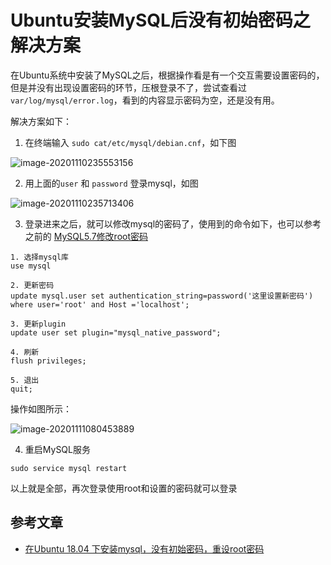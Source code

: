 # Ubuntu安装MySQL后没有初始密码之解决方案


<!--more-->

在Ubuntu系统中安装了MySQL之后，根据操作看是有一个交互需要设置密码的，但是并没有出现设置密码的环节，压根登录不了，尝试查看过 `var/log/mysql/error.log`，看到的内容显示密码为空，还是没有用。

解决方案如下：

1. 在终端输入 `sudo cat/etc/mysql/debian.cnf`，如下图

![image-20201110235553156](https://pic.yqqy.top/blog/20201110235555.png?imageMogr2/format/webp/interlace/1 "debian.cnf")

2. 用上面的`user` 和 `password` 登录mysql，如图

![image-20201110235713406](https://pic.yqqy.top/blog/20201110235714.png?imageMogr2/format/webp/interlace/1 "登录成功")

3. 登录进来之后，就可以修改mysql的密码了，使用到的命令如下，也可以参考之前的 [MySQL5.7修改root密码](https://yqqy.top/mysql5.7-update-password/)

```mysql
1. 选择mysql库
use mysql

2. 更新密码
update mysql.user set authentication_string=password('这里设置新密码') where user='root' and Host ='localhost'; 

3. 更新plugin
update user set plugin="mysql_native_password";

4. 刷新
flush privileges;

5. 退出
quit;
```

操作如图所示：

![image-20201111080453889](https://pic.yqqy.top/blog/20201111080455.png?imageMogr2/format/webp/interlace/1 "修改密码")

4. 重启MySQL服务

```mysql
sudo service mysql restart
```

以上就是全部，再次登录使用root和设置的密码就可以登录

## 参考文章

* [在Ubuntu 18.04 下安装mysql，没有初始密码，重设root密码](https://www.cnblogs.com/williamjie/p/11126486.html)
